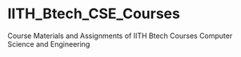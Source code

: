 # IITH_Btech_CSE_Courses
Course Materials and Assignments of IITH Btech Courses Computer Science and Engineering
